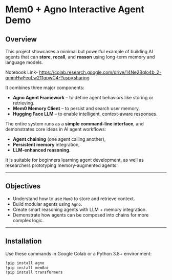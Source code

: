# Mem0 + Agno Interactive Agent Demo

## Overview

This project showcases a minimal but powerful example of building AI agents that can **store**, **recall**, and **reason** using long-term memory and language models.

Notebook Link- https://colab.research.google.com/drive/14Ne2Bqlo4b_2-qmmHwFeqLw211qpwC4-?usp=sharing
 
It combines three major components:
- **Agno Agent Framework** – to define agent behaviors like storing or retrieving.
- **Mem0 Memory Client** – to persist and search user memory.
- **Hugging Face LLM** – to enable intelligent, context-aware responses.

The entire system runs as a **simple command-line interface**, and demonstrates core ideas in AI agent workflows:
- **Agent chaining** (one agent calling another),
- **Persistent memory** integration,
- **LLM-enhanced reasoning**.

It is suitable for beginners learning agent development, as well as researchers prototyping memory-augmented agents.

---

## Objectives

- Understand how to use `Mem0` to store and retrieve context.
- Build modular agents using `Agno`.
- Create smart reasoning agents with LLM + memory integration.
- Demonstrate how agents can be composed into chains for more complex logic.

---

## Installation

Use these commands in Google Colab or a Python 3.8+ environment:

```bash
!pip install agno
!pip install mem0ai
!pip install transformers
